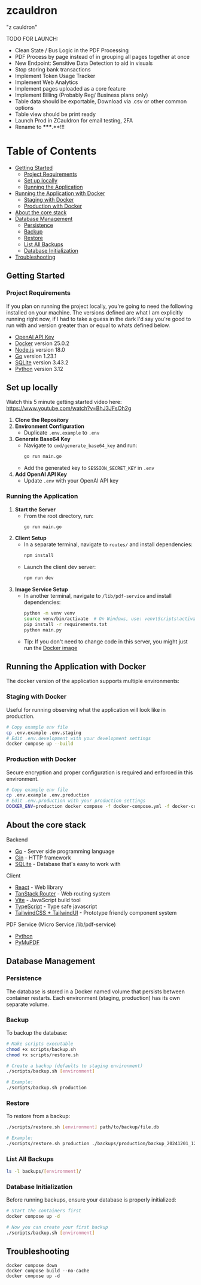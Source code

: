 # zcauldron

"z cauldron"

TODO FOR LAUNCH:

- Clean State / Bus Logic in the PDF Processing
- PDF Process by page instead of in grouping all pages together at once
- New Endpoint: Sensitive Data Detection to aid in visuals
- Stop storing bank transactions
- Implement Token Usage Tracker
- Implement Web Analytics
- Implement pages uploaded as a core feature
- Implement Billing (Probably Reg/ Business plans only)
- Table data should be exportable, Download via .csv or other common options
- Table view should be print ready
- Launch Prod in ZCauldron for email testing, 2FA
- Rename to **\*\*\***.\*\*!!!

# Table of Contents

- [Getting Started](#getting-started)
  - [Project Requirements](#project-requirements)
  - [Set up locally](#set-up-locally)
  - [Running the Application](#running-the-application)
- [Running the Application with Docker](#running-the-application-with-docker)
  - [Staging with Docker](#staging-with-docker)
  - [Production with Docker](#production-with-docker)
- [About the core stack](#about-the-core-stack)
- [Database Management](#database-management)
  - [Persistence](#persistence)
  - [Backup](#backup)
  - [Restore](#restore)
  - [List All Backups](#list-all-backups)
  - [Database Initialization](#database-initialization)
- [Troubleshooting](#troubleshooting)

## Getting Started

### Project Requirements

If you plan on running the project locally, you're going to need the following installed on your machine. The versions defined are what I am explicitly running right now, if I had to take a guess in the dark I'd say you're good to run with and version greater than or equal to whats defined below.

- [OpenAI API Key](https://openai.com/index/openai-api/)
- [Docker](https://www.docker.com/) version 25.0.2
- [Node.js](https://nodejs.org/en/download/) version 18.0
- [Go](https://go.dev/) version 1.23.1
- [SQLite](https://www.sqlite.org/download.html) version 3.43.2
- [Python](https://www.python.org/downloads/) version 3.12

## Set up locally

Watch this 5 minute getting started video here: https://www.youtube.com/watch?v=BhJ3JFsOh2g

1. **Clone the Repository**
2. **Environment Configuration**
   - Duplicate `.env.example` to `.env`
3. **Generate Base64 Key**
   - Navigate to `cmd/generate_base64_key` and run:
     ```sh
     go run main.go
     ```
   - Add the generated key to `SESSION_SECRET_KEY` in `.env`
4. **Add OpenAI API Key**
   - Update `.env` with your OpenAI API key

### Running the Application

1. **Start the Server**
   - From the root directory, run:
     ```sh
     go run main.go
     ```
2. **Client Setup**
   - In a separate terminal, navigate to `routes/` and install dependencies:
     ```sh
     npm install
     ```
   - Launch the client dev server:
     ```sh
     npm run dev
     ```
3. **Image Service Setup**
   - In another terminal, navigate to `/lib/pdf-service` and install dependencies:
     ```sh
     python -m venv venv
     source venv/bin/activate  # On Windows, use: venv\Scripts\activate
     pip install -r requirements.txt
     python main.py
     ```
   - Tip: If you don't need to change code in this server, you might just run the [Docker image](#build-the-libimage-python-service)

## Running the Application with Docker

The docker version of the application supports multiple environments:

### Staging with Docker

Useful for running observing what the application will look like in production.

```bash
# Copy example env file
cp .env.example .env.staging
# Edit .env.development with your development settings
docker compose up --build
```

### Production with Docker

Secure encryption and proper configuration is required and enforced in this environment.

```bash
# Copy example env file
cp .env.example .env.production
# Edit .env.production with your production settings
DOCKER_ENV=production docker compose -f docker-compose.yml -f docker-compose.production.yml up --build
```

## About the core stack

Backend

- [Go](https://go.dev/) - Server side programming language
- [Gin](https://gin-gonic.com/) - HTTP framework
- [SQLite](https://www.sqlite.org/) - Database that's easy to work with

Client

- [React](https://react.dev/) - Web library
- [TanStack Router](https://tanstack.com/router) - Web routing system
- [Vite](https://vite.dev/) - JavaScript build tool
- [TypeScript](https://www.typescriptlang.org/) - Type safe javascript
- [TailwindCSS + TailwindUI](https://tailwindui.com) - Prototype friendly component system

PDF Service (Micro Service /lib/pdf-service)

- [Python](https://www.python.org/downloads)
- [PyMuPDF](https://pymupdf.readthedocs.io/en/latest/)

## Database Management

### Persistence

The database is stored in a Docker named volume that persists between container restarts. Each environment (staging, production) has its own separate volume.

### Backup

To backup the database:

```bash
# Make scripts executable
chmod +x scripts/backup.sh
chmod +x scripts/restore.sh

# Create a backup (defaults to staging environment)
./scripts/backup.sh [environment]

# Example:
./scripts/backup.sh production
```

### Restore

To restore from a backup:

```bash
./scripts/restore.sh [environment] path/to/backup/file.db

# Example:
./scripts/restore.sh production ./backups/production/backup_20241201_120000.db
```

### List All Backups

```bash
ls -l backups/[environment]/
```

### Database Initialization

Before running backups, ensure your database is properly initialized:

```bash
# Start the containers first
docker compose up -d

# Now you can create your first backup
./scripts/backup.sh [environment]
```

## Troubleshooting

```
docker compose down
docker compose build --no-cache
docker compose up -d
```

